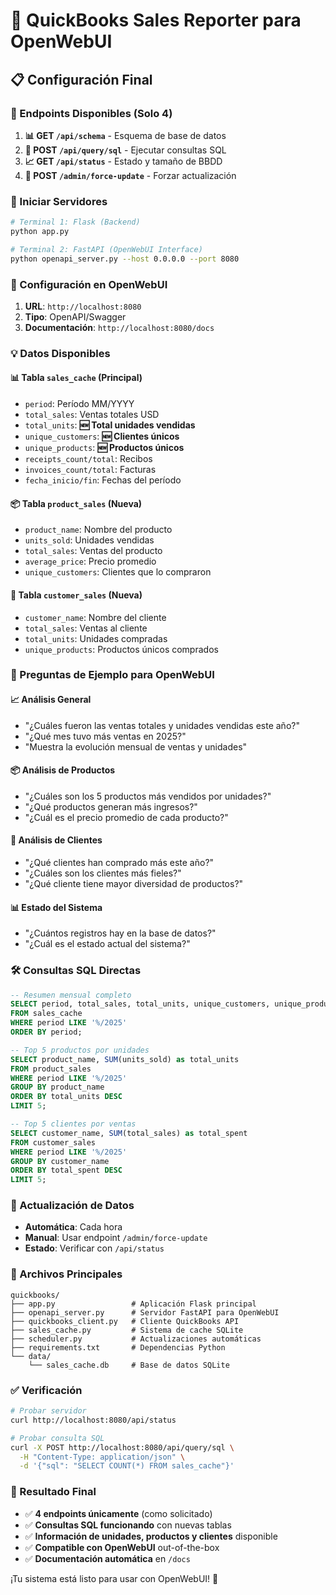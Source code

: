 # 🚀 QuickBooks Sales Reporter para OpenWebUI

## 📋 Configuración Final

### 🎯 Endpoints Disponibles (Solo 4)

1. **📊 GET `/api/schema`** - Esquema de base de datos
2. **🧠 POST `/api/query/sql`** - Ejecutar consultas SQL
3. **📈 GET `/api/status`** - Estado y tamaño de BBDD  
4. **🔄 POST `/admin/force-update`** - Forzar actualización

### 🚀 Iniciar Servidores

```bash
# Terminal 1: Flask (Backend)
python app.py

# Terminal 2: FastAPI (OpenWebUI Interface)
python openapi_server.py --host 0.0.0.0 --port 8080
```

### 🔗 Configuración en OpenWebUI

1. **URL**: `http://localhost:8080`
2. **Tipo**: OpenAPI/Swagger
3. **Documentación**: `http://localhost:8080/docs`

### 💡 Datos Disponibles

#### 📊 Tabla `sales_cache` (Principal)
- `period`: Período MM/YYYY
- `total_sales`: Ventas totales USD
- `total_units`: **🆕 Total unidades vendidas**
- `unique_customers`: **🆕 Clientes únicos**
- `unique_products`: **🆕 Productos únicos**
- `receipts_count/total`: Recibos
- `invoices_count/total`: Facturas
- `fecha_inicio/fin`: Fechas del período

#### 📦 Tabla `product_sales` (Nueva)
- `product_name`: Nombre del producto
- `units_sold`: Unidades vendidas
- `total_sales`: Ventas del producto
- `average_price`: Precio promedio
- `unique_customers`: Clientes que lo compraron

#### 👥 Tabla `customer_sales` (Nueva)
- `customer_name`: Nombre del cliente
- `total_sales`: Ventas al cliente
- `total_units`: Unidades compradas
- `unique_products`: Productos únicos comprados

### 🤖 Preguntas de Ejemplo para OpenWebUI

#### 📈 Análisis General
- "¿Cuáles fueron las ventas totales y unidades vendidas este año?"
- "¿Qué mes tuvo más ventas en 2025?"
- "Muestra la evolución mensual de ventas y unidades"

#### 📦 Análisis de Productos
- "¿Cuáles son los 5 productos más vendidos por unidades?"
- "¿Qué productos generan más ingresos?"
- "¿Cuál es el precio promedio de cada producto?"

#### 👥 Análisis de Clientes
- "¿Qué clientes han comprado más este año?"
- "¿Cuáles son los clientes más fieles?"
- "¿Qué cliente tiene mayor diversidad de productos?"

#### 📊 Estado del Sistema
- "¿Cuántos registros hay en la base de datos?"
- "¿Cuál es el estado actual del sistema?"

### 🛠️ Consultas SQL Directas

```sql
-- Resumen mensual completo
SELECT period, total_sales, total_units, unique_customers, unique_products 
FROM sales_cache 
WHERE period LIKE '%/2025' 
ORDER BY period;

-- Top 5 productos por unidades
SELECT product_name, SUM(units_sold) as total_units 
FROM product_sales 
WHERE period LIKE '%/2025' 
GROUP BY product_name 
ORDER BY total_units DESC 
LIMIT 5;

-- Top 5 clientes por ventas
SELECT customer_name, SUM(total_sales) as total_spent 
FROM customer_sales 
WHERE period LIKE '%/2025' 
GROUP BY customer_name 
ORDER BY total_spent DESC 
LIMIT 5;
```

### 🔄 Actualización de Datos

- **Automática**: Cada hora
- **Manual**: Usar endpoint `/admin/force-update`
- **Estado**: Verificar con `/api/status`

### 📁 Archivos Principales

```
quickbooks/
├── app.py                 # Aplicación Flask principal
├── openapi_server.py      # Servidor FastAPI para OpenWebUI
├── quickbooks_client.py   # Cliente QuickBooks API
├── sales_cache.py         # Sistema de cache SQLite
├── scheduler.py           # Actualizaciones automáticas
├── requirements.txt       # Dependencias Python
└── data/
    └── sales_cache.db     # Base de datos SQLite
```

### ✅ Verificación

```bash
# Probar servidor
curl http://localhost:8080/api/status

# Probar consulta SQL
curl -X POST http://localhost:8080/api/query/sql \
  -H "Content-Type: application/json" \
  -d '{"sql": "SELECT COUNT(*) FROM sales_cache"}'
```

### 🎯 Resultado Final

- ✅ **4 endpoints únicamente** (como solicitado)
- ✅ **Consultas SQL funcionando** con nuevas tablas
- ✅ **Información de unidades, productos y clientes** disponible
- ✅ **Compatible con OpenWebUI** out-of-the-box
- ✅ **Documentación automática** en `/docs`

¡Tu sistema está listo para usar con OpenWebUI! 🚀
